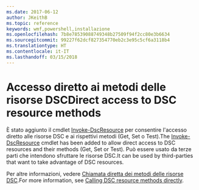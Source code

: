 ```yaml
---
ms.date: 2017-06-12
author: JKeithB
ms.topic: reference
keywords: wmf,powershell,installazione
ms.openlocfilehash: 7b8e78539088749348b27509f94f2cc80e3b6634
ms.sourcegitcommit: 99227f62dcf827354770eb2c3e95c5cf6a3118b4
ms.translationtype: HT
ms.contentlocale: it-IT
ms.lasthandoff: 03/15/2018
---
```

# <a name="direct-access-to-dsc-resource-methods"></a><span data-ttu-id="f74aa-102">Accesso diretto ai metodi delle risorse DSC</span><span class="sxs-lookup"><span data-stu-id="f74aa-102">Direct access to DSC resource methods</span></span>


<span data-ttu-id="f74aa-103">È stato aggiunto il cmdlet [Invoke-DscResource](https://technet.microsoft.com/library/mt517869.aspx) per consentire l'accesso diretto alle risorse DSC e ai rispettivi metodi (Get, Set o Test).</span><span class="sxs-lookup"><span data-stu-id="f74aa-103">The [Invoke-DscResource](https://technet.microsoft.com/library/mt517869.aspx) cmdlet has been added to allow direct access to DSC resources and their methods (Get, Set or Test).</span></span> <span data-ttu-id="f74aa-104">Può essere usato da terze parti che intendono sfruttare le risorse DSC.</span><span class="sxs-lookup"><span data-stu-id="f74aa-104">It can be used by third-parties that want to take advantage of DSC resources.</span></span>

<span data-ttu-id="f74aa-105">Per altre informazioni, vedere [Chiamata diretta dei metodi delle risorse DSC](https://msdn.microsoft.com/powershell/dsc/directcallresource).</span><span class="sxs-lookup"><span data-stu-id="f74aa-105">For more information, see [Calling DSC resource methods directly](https://msdn.microsoft.com/powershell/dsc/directcallresource).</span></span>

